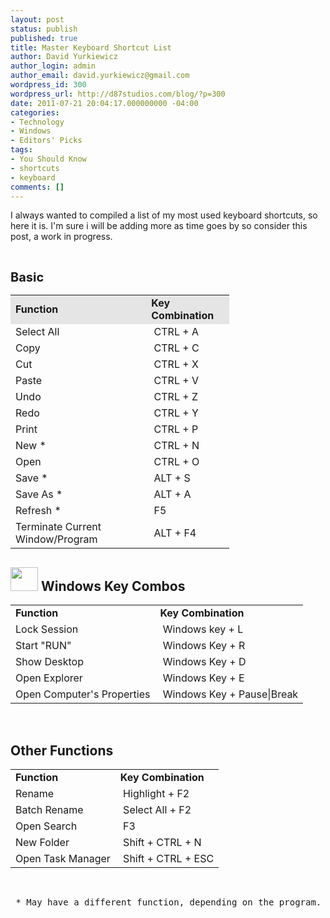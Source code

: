 ```yaml
---
layout: post
status: publish
published: true
title: Master Keyboard Shortcut List
author: David Yurkiewicz
author_login: admin
author_email: david.yurkiewicz@gmail.com
wordpress_id: 300
wordpress_url: http://d87studios.com/blog/?p=300
date: 2011-07-21 20:04:17.000000000 -04:00
categories:
- Technology
- Windows
- Editors' Picks
tags:
- You Should Know
- shortcuts
- keyboard
comments: []
---
```

I always wanted to compiled a list of my most used keyboard shortcuts, so here it is. I'm sure i will be adding more as time goes by so consider this post, a work in progress.

&nbsp;

<span class="Apple-style-span" style="font-size: 20px; font-weight: bold;">Basic</span>
<table style="width: 350px;" border="0">
<tbody>
<tr style="background-color: #e5e5e5;">
<td><strong>Function</strong></td>
<td><strong>Key Combination</strong></td>
</tr>
<tr>
<td>Select All</td>
<td> CTRL + A</td>
</tr>
<tr>
<td>Copy</td>
<td> CTRL + C</td>
</tr>
<tr>
<td>Cut</td>
<td> CTRL + X</td>
</tr>
<tr>
<td>Paste</td>
<td> CTRL + V</td>
</tr>
<tr>
<td>Undo</td>
<td> CTRL + Z</td>
</tr>
<tr>
<td>Redo</td>
<td> CTRL + Y</td>
</tr>
<tr>
<td>Print</td>
<td> CTRL + P</td>
</tr>
<tr>
<td>New *</td>
<td> CTRL + N</td>
</tr>
<tr>
<td>Open</td>
<td> CTRL + O</td>
</tr>
<tr>
<td>Save *</td>
<td> ALT + S</td>
</tr>
<tr>
<td>Save As *</td>
<td> ALT + A</td>
</tr>
<tr>
<td>Refresh *</td>
<td> F5</td>
</tr>
<tr>
<td>Terminate Current Window/Program</td>
<td> ALT + F4</td>
</tr>
</tbody>
</table>
<h2></h2>
<h2><a href="http://d87studios.com/blog/wp-content/uploads/2011/07/winkey.png"><img title="winkey" src="http://d87studios.com/blog/wp-content/uploads/2011/07/winkey.png" alt="" width="44" height="38" /></a> Windows Key Combos</h2>
<table border="0">
<tbody>
<tr>
<td><strong>Function</strong></td>
<td><strong>Key Combination</strong></td>
</tr>
<tr>
<td>Lock Session</td>
<td> Windows key + L</td>
</tr>
<tr>
<td>Start "RUN"</td>
<td> Windows Key + R</td>
</tr>
<tr>
<td>Show Desktop</td>
<td> Windows Key + D</td>
</tr>
<tr>
<td>Open Explorer</td>
<td> Windows Key + E</td>
</tr>
<tr>
<td>Open Computer's Properties</td>
<td> Windows Key + Pause|Break</td>
</tr>
</tbody>
</table>
&nbsp;
<h2>Other Functions</h2>
<table border="0">
<tbody>
<tr>
<td><strong>Function</strong></td>
<td><strong>Key Combination</strong></td>
</tr>
<tr>
<td>Rename</td>
<td> Highlight + F2</td>
</tr>
<tr>
<td>Batch Rename</td>
<td> Select All + F2</td>
</tr>
<tr>
<td>Open Search</td>
<td> F3</td>
</tr>
<tr>
<td>New Folder</td>
<td> Shift + CTRL + N</td>
</tr>
<tr>
<td>Open Task Manager</td>
<td> Shift + CTRL + ESC</td>
</tr>
</tbody>
</table>
&nbsp;
<pre> * May have a different function, depending on the program.</pre>
&nbsp;

&nbsp;
